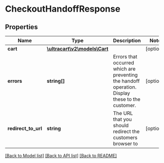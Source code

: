 # CheckoutHandoffResponse

## Properties
Name | Type | Description | Notes
------------ | ------------- | ------------- | -------------
**cart** | [**\ultracart\v2\models\Cart**](Cart.md) |  | [optional] 
**errors** | **string[]** | Errors that occurred which are preventing the handoff operation.  Display these to the customer. | [optional] 
**redirect_to_url** | **string** | The URL that you should redirect the customers browser to | [optional] 

[[Back to Model list]](../README.md#documentation-for-models) [[Back to API list]](../README.md#documentation-for-api-endpoints) [[Back to README]](../README.md)


